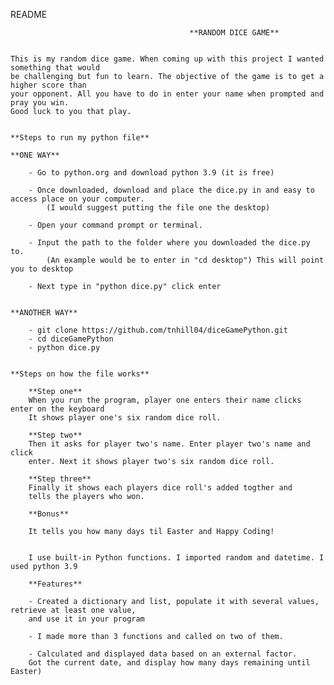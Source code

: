 README

                                            **RANDOM DICE GAME**


    This is my random dice game. When coming up with this project I wanted something that would 
    be challenging but fun to learn. The objective of the game is to get a higher score than
    your opponent. All you have to do in enter your name when prompted and pray you win.
    Good luck to you that play.
	
	
	**Steps to run my python file**

    **ONE WAY**
	
		- Go to python.org and download python 3.9 (it is free)
		
		- Once downloaded, download and place the dice.py in and easy to access place on your computer.
            (I would suggest putting the file one the desktop)

		- Open your command prompt or terminal. 
		
		- Input the path to the folder where you downloaded the dice.py to. 
            (An example would be to enter in "cd desktop") This will point you to desktop
		
		- Next type in "python dice.py" click enter


    **ANOTHER WAY**

        - git clone https://github.com/tnhill04/diceGamePython.git
        - cd diceGamePython
        - python dice.py
		
	
	**Steps on how the file works**
	
		**Step one**
		When you run the program, player one enters their name clicks enter on the keyboard
		It shows player one's six random dice roll. 
		
		**Step two**
		Then it asks for player two's name. Enter player two's name and click
		enter. Next it shows player two's six random dice roll.
		
		**Step three**
		Finally it shows each players dice roll's added togther and
		tells the players who won. 
		
		**Bonus**
		
		It tells you how many days til Easter and Happy Coding!
		
		
		I use built-in Python functions. I imported random and datetime. I used python 3.9 
		
		**Features**
		
		- Created a dictionary and list, populate it with several values, retrieve at least one value, 
		and use it in your program
		
		- I made more than 3 functions and called on two of them.
		
		- Calculated and displayed data based on an external factor. 
		Got the current date, and display how many days remaining until Easter)
